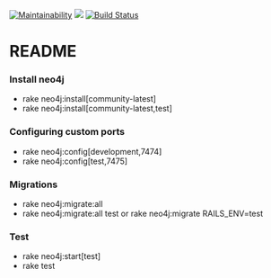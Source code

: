 [![Maintainability](https://api.codeclimate.com/v1/badges/3da9c0c6fd3bcdd70a51/maintainability)](https://codeclimate.com/github/kilkki/dive-logbook/maintainability)
<a href="https://codeclimate.com/github/kilkki/dive-logbook/test_coverage"><img src="https://api.codeclimate.com/v1/badges/3da9c0c6fd3bcdd70a51/test_coverage" /></a>
[![Build Status](https://semaphoreci.com/api/v1/public/dive-logbook/branches/master/badge.svg)](https://semaphoreci.com/public/dive-logbook)
# README

### Install neo4j
 * rake neo4j:install[community-latest]
 * rake neo4j:install[community-latest,test]
 
### Configuring custom ports
 * rake neo4j:config[development,7474]
 * rake neo4j:config[test,7475]
 
### Migrations
 * rake neo4j:migrate:all
 * rake neo4j:migrate:all test or rake neo4j:migrate RAILS_ENV=test
 
 
### Test
* rake neo4j:start[test]
* rake test
